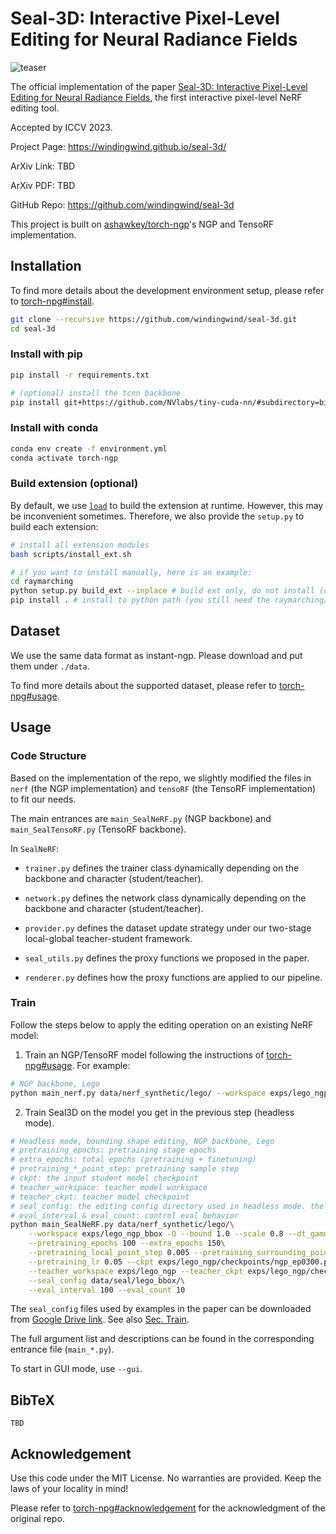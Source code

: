 # Seal-3D: Interactive Pixel-Level Editing for Neural Radiance Fields

![teaser](https://github.com/windingwind/seal-3d/assets/33902321/15e4898e-7658-4e46-8d90-96401340f4b2)

The official implementation of the paper [Seal-3D: Interactive Pixel-Level Editing for Neural Radiance Fields](), the first interactive pixel-level NeRF editing tool.

Accepted by ICCV 2023.

Project Page: https://windingwind.github.io/seal-3d/

ArXiv Link: TBD

ArXiv PDF: TBD

GitHub Repo: https://github.com/windingwind/seal-3d

This project is built on [ashawkey/torch-ngp](https://github.com/ashawkey/torch-ngp)'s NGP and TensoRF implementation.

## Installation

To find more details about the development environment setup, please refer to [torch-npg#install](https://github.com/ashawkey/torch-ngp#install).

```bash
git clone --recursive https://github.com/windingwind/seal-3d.git
cd seal-3d
```

### Install with pip

```bash
pip install -r requirements.txt

# (optional) install the tcnn backbone
pip install git+https://github.com/NVlabs/tiny-cuda-nn/#subdirectory=bindings/torch
```

### Install with conda

```bash
conda env create -f environment.yml
conda activate torch-ngp
```

### Build extension (optional)

By default, we use [`load`](https://pytorch.org/docs/stable/cpp_extension.html#torch.utils.cpp_extension.load) to build the extension at runtime.
However, this may be inconvenient sometimes.
Therefore, we also provide the `setup.py` to build each extension:

```bash
# install all extension modules
bash scripts/install_ext.sh

# if you want to install manually, here is an example:
cd raymarching
python setup.py build_ext --inplace # build ext only, do not install (only can be used in the parent directory)
pip install . # install to python path (you still need the raymarching/ folder, since this only install the built extension.)
```

## Dataset

We use the same data format as instant-ngp. Please download and put them under `./data`.

To find more details about the supported dataset, please refer to [torch-npg#usage](https://github.com/ashawkey/torch-ngp#usage).

## Usage

### Code Structure

Based on the implementation of the repo, we slightly modified the files in `nerf` (the NGP implementation) and `tensoRF` (the TensoRF implementation) to fit our needs.

The main entrances are `main_SealNeRF.py` (NGP backbone) and `main_SealTensoRF.py` (TensoRF backbone).

In `SealNeRF`:

- `trainer.py` defines the trainer class dynamically depending on the backbone and character (student/teacher).

- `network.py` defines the network class dynamically depending on the backbone and character (student/teacher).

- `provider.py` defines the dataset update strategy under our two-stage local-global teacher-student framework.

- `seal_utils.py` defines the proxy functions we proposed in the paper.

- `renderer.py` defines how the proxy functions are applied to our pipeline.

### Train

Follow the steps below to apply the editing operation on an existing NeRF model:

1. Train an NGP/TensoRF model following the instructions of [torch-npg#usage](https://github.com/ashawkey/torch-ngp#usage). For example:

```bash
# NGP backbone, Lego
python main_nerf.py data/nerf_synthetic/lego/ --workspace exps/lego_ngp -O --bound 1.0 --scale 0.8 --dt_gamma 0
```

2. Train Seal3D on the model you get in the previous step (headless mode).

```bash
# Headless mode, bounding shape editing, NGP backbone, Lego
# pretraining_epochs: pretraining stage epochs
# extra_epochs: total epochs (pretraining + finetuning)
# pretraining_*_point_step: pretraining sample step
# ckpt: the input student model checkpoint
# teacher_workspace: teacher model workspace
# teacher_ckpt: teacher model checkpoint
# seal_config: the editing config directory used in headless mode. the config file is $seal_config/seal.json.
# eval_interval & eval_count: control eval behavior
python main_SealNeRF.py data/nerf_synthetic/lego/\
    --workspace exps/lego_ngp_bbox -O --bound 1.0 --scale 0.8 --dt_gamma 0\
    --pretraining_epochs 100 --extra_epochs 150\
    --pretraining_local_point_step 0.005 --pretraining_surrounding_point_step -1\
    --pretraining_lr 0.05 --ckpt exps/lego_ngp/checkpoints/ngp_ep0300.pth\
    --teacher_workspace exps/lego_ngp --teacher_ckpt exps/lego_ngp/checkpoints/ngp_ep0300.pth\
    --seal_config data/seal/lego_bbox/\
    --eval_interval 100 --eval_count 10
```

The `seal_config` files used by examples in the paper can be downloaded from [Google Drive link](https://drive.google.com/file/d/1PWTtO9EqOas5Qh-sRccYVRiJO6wgHoN7/view?usp=sharing). See also [Sec. Train](#train).

The full argument list and descriptions can be found in the corresponding entrance file (`main_*.py`).

To start in GUI mode, use `--gui`.

## BibTeX

```
TBD
```

## Acknowledgement

Use this code under the MIT License. No warranties are provided. Keep the laws of your locality in mind!

Please refer to [torch-npg#acknowledgement](https://github.com/ashawkey/torch-ngp#acknowledgement) for the acknowledgment of the original repo.
